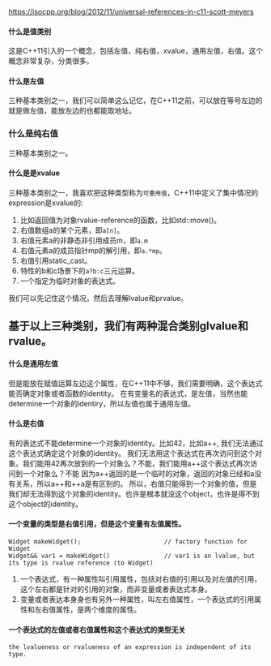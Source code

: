 https://isocpp.org/blog/2012/11/universal-references-in-c11-scott-meyers

#### 什么是值类别
这是C++11引入的一个概念，包括左值，纯右值，xvalue，通用左值，右值。这个概念非常复杂，分类很多。

#### 什么是左值
三种基本类别之一，我们可以简单这么记忆，在C++11之前，可以放在等号左边的就是做左值，能放左边的也都能取地址。

### 什么是纯右值
三种基本类别之一。

#### 什么是是xvalue
三种基本类别之一，我喜欢把这种类型称为`可重用值`，C++11中定义了集中情况的expression是xvalue的:
1. 比如返回值为对象rvalue-reference的函数，比如std::move()。
2. 右值数组a的某个元素，即`a[n]`。
3. 右值元素a的非静态非引用成员m，即`a.m`
5. 右值元素a的成员指针mp的解引用，即`a.*mp`。
6. 右值引用static_cast。
7. 特性的b和c场景下的`a?b:c`三元运算。
8. 一个指定为临时对象的表达式。

我们可以先记住这个情况，然后去理解lvalue和prvalue。

## 基于以上三种类别，我们有两种混合类别glvalue和rvalue。

#### 什么是通用左值
但是能放在赋值运算左边这个属性，在C++11中不够，我们需要明确，这个表达式能否确定对象或者函数的identity。
在有变量名的表达式，是左值，当然也能determine一个对象的identiry，所以左值也属于通用左值。

#### 什么是右值
有的表达式不能determine一个对象的identity。比如42，比如a++, 我们无法通过这个表达式确定这个对象的identity。
我们无法用这个表达式在再次访问到这个对象。我们能用42再次放到的一个对象么？不能，我们能用a++这个表达式再次访问到一个对象么？不能
因为a++返回的是一个临时的对象，返回的对象已经和a没有关系，所以a++和++a是有区别的。
所以，右值只能得到一个对象的值，但是我们却无法得到这个对象的identity。也许是根本就没这个object，也许是得不到这个object的identity。


#### 一个变量的类型是右值引用，但是这个变量有左值属性。
```
Widget makeWidget();                       // factory function for Widget 
Widget&& var1 = makeWidget()               // var1 is an lvalue, but its type is rvalue reference (to Widget)
```

1. 一个表达式，有一种属性叫引用属性，包括对右值的引用以及对左值的引用，这个左右都是针对的引用的对象，而非变量或者表达式本身。
2. 变量或者表达本身身也有另外一种属性，叫左右值属性，一个表达式的引用属性和左右值属性，是两个维度的属性。


#### 一个表达式的左值或者右值属性和这个表达式的类型无关
```
the lvalueness or rvalueness of an expression is independent of its type. 
```
